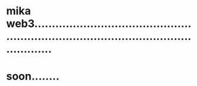 # mika web3...............................................................................................................
# soon........
